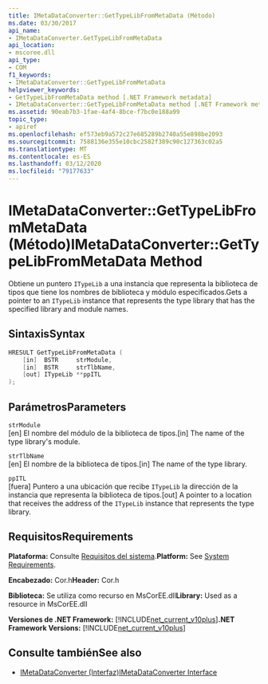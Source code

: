 ```yaml
---
title: IMetaDataConverter::GetTypeLibFromMetaData (Método)
ms.date: 03/30/2017
api_name:
- IMetaDataConverter.GetTypeLibFromMetaData
api_location:
- mscoree.dll
api_type:
- COM
f1_keywords:
- IMetaDataConverter::GetTypeLibFromMetaData
helpviewer_keywords:
- GetTypeLibFromMetaData method [.NET Framework metadata]
- IMetaDataConverter::GetTypeLibFromMetaData method [.NET Framework metadata]
ms.assetid: 90eab7b3-1fae-4af4-8bce-f7bc0e188a99
topic_type:
- apiref
ms.openlocfilehash: ef573eb9a572c27e685289b2740a55e898be2093
ms.sourcegitcommit: 7588136e355e10cbc2582f389c90c127363c02a5
ms.translationtype: MT
ms.contentlocale: es-ES
ms.lasthandoff: 03/12/2020
ms.locfileid: "79177633"
---
```

# <a name="imetadataconvertergettypelibfrommetadata-method"></a><span data-ttu-id="0a8b5-102">IMetaDataConverter::GetTypeLibFromMetaData (Método)</span><span class="sxs-lookup"><span data-stu-id="0a8b5-102">IMetaDataConverter::GetTypeLibFromMetaData Method</span></span>
<span data-ttu-id="0a8b5-103">Obtiene un puntero `ITypeLib` a una instancia que representa la biblioteca de tipos que tiene los nombres de biblioteca y módulo especificados.</span><span class="sxs-lookup"><span data-stu-id="0a8b5-103">Gets a pointer to an `ITypeLib` instance that represents the type library that has the specified library and module names.</span></span>  
  
## <a name="syntax"></a><span data-ttu-id="0a8b5-104">Sintaxis</span><span class="sxs-lookup"><span data-stu-id="0a8b5-104">Syntax</span></span>  
  
```cpp  
HRESULT GetTypeLibFromMetaData (  
    [in]  BSTR     strModule,
    [in]  BSTR     strTlbName,
    [out] ITypeLib **ppITL  
);  
```  
  
## <a name="parameters"></a><span data-ttu-id="0a8b5-105">Parámetros</span><span class="sxs-lookup"><span data-stu-id="0a8b5-105">Parameters</span></span>  
 `strModule`  
 <span data-ttu-id="0a8b5-106">[en] El nombre del módulo de la biblioteca de tipos.</span><span class="sxs-lookup"><span data-stu-id="0a8b5-106">[in] The name of the type library's module.</span></span>  
  
 `strTlbName`  
 <span data-ttu-id="0a8b5-107">[en] El nombre de la biblioteca de tipos.</span><span class="sxs-lookup"><span data-stu-id="0a8b5-107">[in] The name of the type library.</span></span>  
  
 `ppITL`  
 <span data-ttu-id="0a8b5-108">[fuera] Puntero a una ubicación que recibe `ITypeLib` la dirección de la instancia que representa la biblioteca de tipos.</span><span class="sxs-lookup"><span data-stu-id="0a8b5-108">[out] A pointer to a location that receives the address of the `ITypeLib` instance that represents the type library.</span></span>  
  
## <a name="requirements"></a><span data-ttu-id="0a8b5-109">Requisitos</span><span class="sxs-lookup"><span data-stu-id="0a8b5-109">Requirements</span></span>  
 <span data-ttu-id="0a8b5-110">**Plataforma:** Consulte [Requisitos del sistema](../../../../docs/framework/get-started/system-requirements.md).</span><span class="sxs-lookup"><span data-stu-id="0a8b5-110">**Platform:** See [System Requirements](../../../../docs/framework/get-started/system-requirements.md).</span></span>  
  
 <span data-ttu-id="0a8b5-111">**Encabezado:** Cor.h</span><span class="sxs-lookup"><span data-stu-id="0a8b5-111">**Header:** Cor.h</span></span>  
  
 <span data-ttu-id="0a8b5-112">**Biblioteca:** Se utiliza como recurso en MsCorEE.dll</span><span class="sxs-lookup"><span data-stu-id="0a8b5-112">**Library:** Used as a resource in MsCorEE.dll</span></span>  
  
 <span data-ttu-id="0a8b5-113">**Versiones de .NET Framework:** [!INCLUDE[net_current_v10plus](../../../../includes/net-current-v10plus-md.md)]</span><span class="sxs-lookup"><span data-stu-id="0a8b5-113">**.NET Framework Versions:** [!INCLUDE[net_current_v10plus](../../../../includes/net-current-v10plus-md.md)]</span></span>  
  
## <a name="see-also"></a><span data-ttu-id="0a8b5-114">Consulte también</span><span class="sxs-lookup"><span data-stu-id="0a8b5-114">See also</span></span>

- [<span data-ttu-id="0a8b5-115">IMetaDataConverter (Interfaz)</span><span class="sxs-lookup"><span data-stu-id="0a8b5-115">IMetaDataConverter Interface</span></span>](../../../../docs/framework/unmanaged-api/metadata/imetadataconverter-interface.md)
